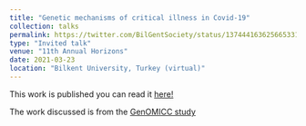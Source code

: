```yaml
---
title: "Genetic mechanisms of critical illness in Covid-19"
collection: talks
permalink: https://twitter.com/BilGentSociety/status/1374441636256653315
type: "Invited talk"
venue: "11th Annual Horizons"
date: 2021-03-23
location: "Bilkent University, Turkey (virtual)"
---
```


This work is published you can read it [here!](https://www.nature.com/articles/s41586-020-03065-y)

The work discussed is from the [GenOMICC study](www.genomicc.org)
